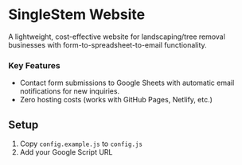 # SingleStem Website
A lightweight, cost-effective website for landscaping/tree removal businesses with form-to-spreadsheet-to-email functionality.

### Key Features
- Contact form submissions to Google Sheets with automatic email notifications for new inquiries.
- Zero hosting costs (works with GitHub Pages, Netlify, etc.)

## Setup
1. Copy `config.example.js` to `config.js`
2. Add your Google Script URL
